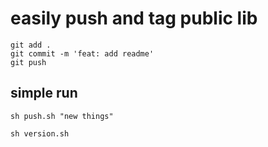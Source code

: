 # easily push and tag public lib

```shell
git add .
git commit -m 'feat: add readme'
git push
```

## simple run


```shell
sh push.sh "new things"
```

```shell
sh version.sh
```
